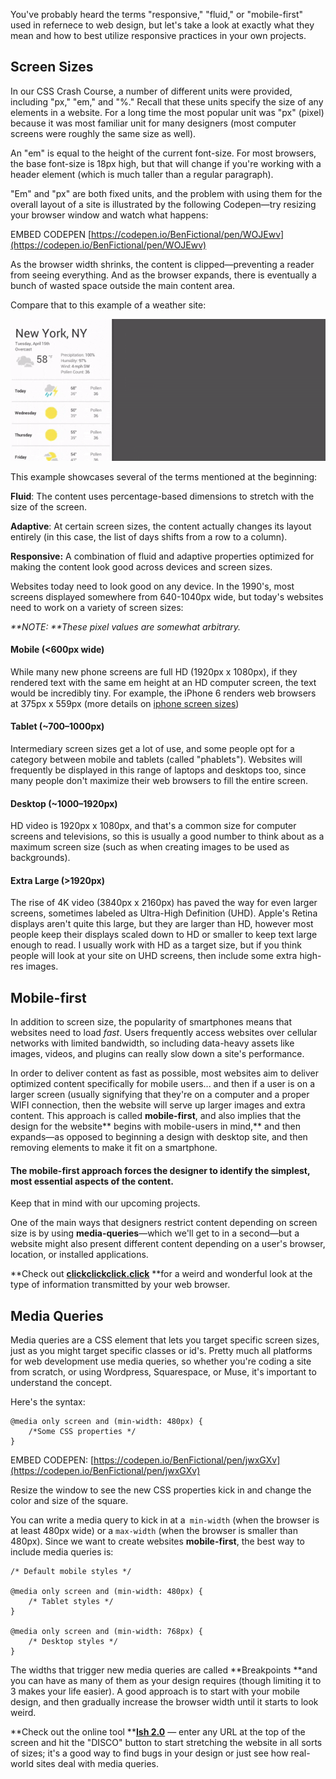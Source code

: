 You've probably heard the terms "responsive," "fluid," or "mobile-first" used in refernece to web design, but let's take a look at exactly what they mean and how to best utilize responsive practices in your own projects.

## Screen Sizes

In our CSS Crash Course, a number of different units were provided, including "px," "em," and "%." Recall that these units specify the size of any elements in a website. For a long time the most popular unit was "px" \(pixel\) because it was most familiar unit for many designers \(most computer screens were roughly the same size as well\). 

An "em" is equal to the height of the current font-size. For most browsers, the base font-size is 18px high, but that will change if you're working with a header element \(which is much taller than a regular paragraph\).

"Em" and "px" are both fixed units, and the problem with using them for the overall layout of a site is illustrated by the following Codepen—try resizing your browser window and watch what happens:

EMBED CODEPEN [https://codepen.io/BenFictional/pen/WOJEwv](https://codepen.io/BenFictional/pen/WOJEwv)

As the browser width shrinks, the content is clipped—preventing a reader from seeing everything. And as the browser expands, there is eventually a bunch of wasted space outside the main content area.

Compare that to this example of a weather site:

![](/unit-2/lesson-3/responsive-demo.gif)

This example showcases several of the terms mentioned at the beginning:

**Fluid**: The content uses percentage-based dimensions to stretch with the size of the screen.

**Adaptive**: At certain screen sizes, the content actually changes its layout entirely \(in this case, the list of days shifts from a row to a column\).

**Responsive:** A combination of fluid and adaptive properties optimized for making the content look good across devices and screen sizes.

Websites today need to look good on any device. In the 1990's, most screens displayed somewhere from 640-1040px wide, but today's websites need to work on a variety of screen sizes:

_**NOTE: **These pixel values are somewhat arbitrary._

#### Mobile \(&lt;600px wide\)

While many new phone screens are full HD \(1920px x 1080px\), if they rendered text with the same em height at an HD computer screen, the text would be incredibly tiny. For example, the iPhone 6 renders web browsers at 375px x 559px \(more details on [iphone screen sizes](http://www.kylejlarson.com/blog/iphone-6-screen-size-web-design-tips/)\)

#### Tablet \(~700–1000px\)

Intermediary screen sizes get a lot of use, and some people opt for a category between mobile and tablets \(called "phablets"\). Websites will frequently be displayed in this range of laptops and desktops too, since many people don't maximize their web browsers to fill the entire screen.

#### Desktop \(~1000–1920px\)

HD video is 1920px x 1080px, and that's a common size for computer screens and televisions, so this is usually a good number to think about as a maximum screen size \(such as when creating images to be used as backgrounds\).

#### Extra Large \(&gt;1920px\)

The rise of 4K video \(3840px x 2160px\) has paved the way for even larger screens, sometimes labeled as Ultra-High Definition \(UHD\). Apple's Retina displays aren't quite this large, but they are larger than HD, however most people keep their displays scaled down to HD or smaller to keep text large enough to read. I usually work with HD as a target size, but if you think people will look at your site on UHD screens, then include some extra high-res images.

## Mobile-first

In addition to screen size, the popularity of smartphones means that websites need to load _fast_. Users frequently access websites over cellular networks with limited bandwidth, so including data-heavy assets like images, videos, and plugins can really slow down a site's performance.

In order to deliver content as fast as possible, most websites aim to deliver optimized content specifically for mobile users... and then if a user is on a larger screen \(usually signifying that they're on a computer and a proper WIFI connection, then the website will serve up larger images and extra content. This approach is called **mobile-first**, and also implies that the design for the website** begins with mobile-users in mind,** and then expands—as opposed to beginning a design with desktop site, and then removing elements to make it fit on a smartphone.

#### The mobile-first approach forces the designer to identify the simplest, most essential aspects of the content.

Keep that in mind with our upcoming projects.

One of the main ways that designers restrict content depending on screen size is by using **media-queries**—which we'll get to in a second—but a website might also present different content depending on a user's browser, location, or installed applications.

**Check out **[**clickclickclick.click**](https://clickclickclick.click/#0ceb8962712a9ca28de290b4264c72da)** **for a weird and wonderful look at the type of information transmitted by your web browser.

## Media Queries

Media queries are a CSS element that lets you target specific screen sizes, just as you might target specific classes or id's. Pretty much all platforms for web development use media queries, so whether you're coding a site from scratch, or using Wordpress, Squarespace, or Muse, it's important to understand the concept.

Here's the syntax:

```
@media only screen and (min-width: 480px) {
    /*Some CSS properties */
}
```

EMBED CODEPEN: [https://codepen.io/BenFictional/pen/jwxGXv](https://codepen.io/BenFictional/pen/jwxGXv)

Resize the window to see the new CSS properties kick in and change the color and size of the square.

You can write a media query to kick in at a` min-width` \(when the browser is at least 480px wide\) or a `max-width` \(when the browser is smaller than 480px\). Since we want to create websites **mobile-first**, the best way to include media queries is:

```
/* Default mobile styles */

@media only screen and (min-width: 480px) {
    /* Tablet styles */
}

@media only screen and (min-width: 768px) {
    /* Desktop styles */
}
```

The widths that trigger new media queries are called **Breakpoints **and you can have as many of them as your design requires \(though limiting it to 3 makes your life easier\). A good approach is to start with your mobile design, and then gradually increase the browser width until it starts to look weird.

**Check out the online tool **[**Ish 2.0**](http://bradfrost.com/demo/ish/) — enter any URL at the top of the screen and hit the "DISCO" button to start stretching the website in all sorts of sizes; it's a good way to find bugs in your design or just see how real-world sites deal with media queries.

